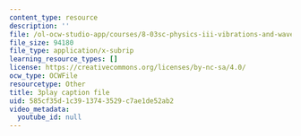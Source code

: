 ```yaml
---
content_type: resource
description: ''
file: /ol-ocw-studio-app/courses/8-03sc-physics-iii-vibrations-and-waves-fall-2016/585cf35d1c3913743529c7ae1de52ab2_sBKHUPDUI1o.srt
file_size: 94180
file_type: application/x-subrip
learning_resource_types: []
license: https://creativecommons.org/licenses/by-nc-sa/4.0/
ocw_type: OCWFile
resourcetype: Other
title: 3play caption file
uid: 585cf35d-1c39-1374-3529-c7ae1de52ab2
video_metadata:
  youtube_id: null
---
```


